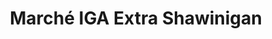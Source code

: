 ---
title: "Marché IGA Extra Shawinigan"
url: /shawinigan/marche-iga-extra-shawinigan/
shop: Supermarkt
---